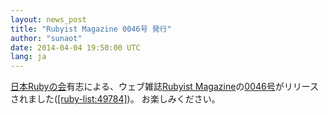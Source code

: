 ```yaml
---
layout: news_post
title: "Rubyist Magazine 0046号 発行"
author: "sunaot"
date: 2014-04-04 19:50:00 UTC
lang: ja
---
```


[日本Rubyの会][1]有志による、ウェブ雑誌[Rubyist
Magazine][2]の[0046号][3]がリリースされました([\[ruby-list:49784\]][4])。 お楽しみください。


[1]: http://ruby-no-kai.org
[2]: http://jp.rubyist.net/magazine/
[3]: http://jp.rubyist.net/magazine/?0046
[4]: http://blade.nagaokaut.ac.jp/cgi-bin/scat.rb/ruby/ruby-list/49784
